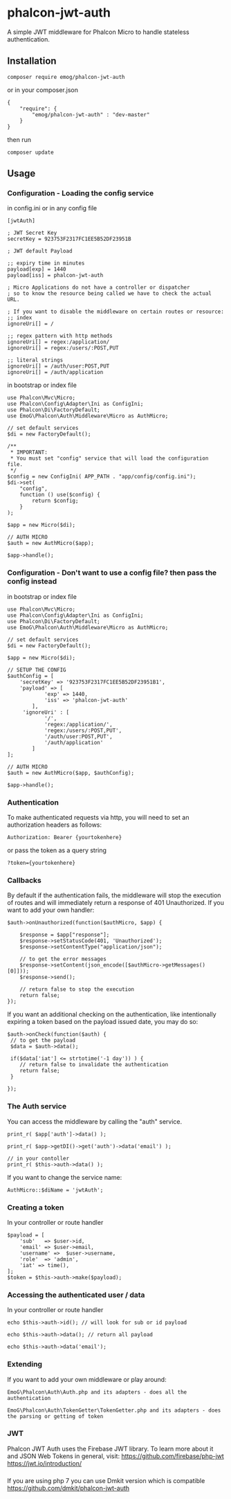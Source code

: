 # phalcon-jwt-auth

A simple JWT middleware for Phalcon Micro to handle stateless authentication.

## Installation
```
composer require emog/phalcon-jwt-auth
```
or in your composer.json
```
{
    "require": {
		"emog/phalcon-jwt-auth" : "dev-master"
    }
}

```
then run
```
composer update
```

## Usage

### Configuration - Loading the config service

in config.ini or in any config file
``` 
[jwtAuth]

; JWT Secret Key
secretKey = 923753F2317FC1EE5B52DF23951B

; JWT default Payload

;; expiry time in minutes
payload[exp] = 1440
payload[iss] = phalcon-jwt-auth

; Micro Applications do not have a controller or dispatcher
; so to know the resource being called we have to check the actual URL.

; If you want to disable the middleware on certain routes or resource:
;; index
ignoreUri[] = /

;; regex pattern with http methods
ignoreUri[] = regex:/application/
ignoreUri[] = regex:/users/:POST,PUT

;; literal strings
ignoreUri[] = /auth/user:POST,PUT
ignoreUri[] = /auth/application
```

in bootstrap or index file
```
use Phalcon\Mvc\Micro;
use Phalcon\Config\Adapter\Ini as ConfigIni;
use Phalcon\Di\FactoryDefault;
use EmoG\Phalcon\Auth\Middleware\Micro as AuthMicro;

// set default services
$di = new FactoryDefault();

/**
 * IMPORTANT:
 * You must set "config" service that will load the configuration file. 
 */
$config = new ConfigIni( APP_PATH . "app/config/config.ini");
$di->set(
    "config",
    function () use($config) {
        return $config;
    }
);

$app = new Micro($di);

// AUTH MICRO
$auth = new AuthMicro($app);

$app->handle();
```

### Configuration - Don't want to use a config file? then pass the config instead
in bootstrap or index file
```
use Phalcon\Mvc\Micro;
use Phalcon\Config\Adapter\Ini as ConfigIni;
use Phalcon\Di\FactoryDefault;
use EmoG\Phalcon\Auth\Middleware\Micro as AuthMicro;

// set default services
$di = new FactoryDefault();

$app = new Micro($di);

// SETUP THE CONFIG
$authConfig = [
    'secretKey' => '923753F2317FC1EE5B52DF23951B1',
    'payload' => [
            'exp' => 1440,
            'iss' => 'phalcon-jwt-auth'
        ],
     'ignoreUri' : [
            '/',
            'regex:/application/',
            'regex:/users/:POST,PUT',
            '/auth/user:POST,PUT',
            '/auth/application'
        ]
];

// AUTH MICRO
$auth = new AuthMicro($app, $authConfig);

$app->handle();
```

### Authentication
To make authenticated requests via http, you will need to set an authorization headers as follows:
```
Authorization: Bearer {yourtokenhere}
```
or pass the token as a query string
```
?token={yourtokenhere}
```

### Callbacks

By default if the authentication fails, the middleware will stop the execution of routes and will immediately return a response of 401 Unauthorized. If you want to add your own handler:
```
$auth->onUnauthorized(function($authMicro, $app) {

    $response = $app["response"];
    $response->setStatusCode(401, 'Unauthorized');
    $response->setContentType("application/json");
    
    // to get the error messages
    $response->setContent(json_encode([$authMicro->getMessages()[0]]));
    $response->send();
    
    // return false to stop the execution
    return false;
});
```

If you want an additional checking on the authentication, like intentionally expiring a token based on the payload issued date, you may do so:
```
$auth->onCheck(function($auth) {
 // to get the payload
 $data = $auth->data();
 
 if($data['iat'] <= strtotime('-1 day')) ) {
    // return false to invalidate the authentication
    return false;
 }
 
});
```

### The Auth service

You can access the middleware by calling the "auth" service. 
```
print_r( $app['auth']->data() );

print_r( $app->getDI()->get('auth')->data('email') );

// in your contoller
print_r( $this->auth->data() );
```
If you want to change the service name:
```
AuthMicro::$diName = 'jwtAuth';
```

### Creating a token

In your controller or route handler
```
$payload = [ 
    'sub'   => $user->id, 
    'email' => $user->email,
    'username' =>  $user->username,
    'role'  => 'admin',
    'iat' => time(),
];
$token = $this->auth->make($payload);
```

### Accessing the authenticated user / data
In your controller or route handler
```
echo $this->auth->id(); // will look for sub or id payload

echo $this->auth->data(); // return all payload

echo $this->auth->data('email');
```


### Extending
If you want to add your own middleware or play around:
```
EmoG\Phalcon\Auth\Auth.php and its adapters - does all the authentication

EmoG\Phalcon\Auth\TokenGetter\TokenGetter.php and its adapters - does the parsing or getting of token
```

### JWT
Phalcon JWT Auth uses the Firebase JWT library. To learn more about it and JSON Web Tokens in general, visit: https://github.com/firebase/php-jwt
https://jwt.io/introduction/

###
If you are using php 7 you can use Dmkit version which is compatible
https://github.com/dmkit/phalcon-jwt-auth
